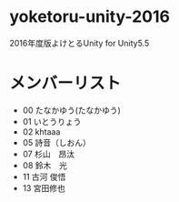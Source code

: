# yoketoru-unity-2016
2016年度版よけとるUnity for Unity5.5

# メンバーリスト
- 00 たなかゆう(たなかゆう)
- 01 いとうりょう
- 02 khtaaa
- 05 詩音（しおん）
- 07 杉山　昂汰
- 08 鈴木　光　　
- 11 古河 俊悟
- 13 宮田修也
